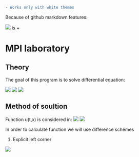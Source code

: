 ```diff
- Works only with white themes
```
Because of github markdown features:

<img src="https://render.githubusercontent.com/render/math?math=\pm"> is +

# MPI laboratory

## Theory
The goal of this program is to solve differential equation:

<img src="https://render.githubusercontent.com/render/math?math=\frac{\partial u(t, x)}{\partial t} \pm a\cdot \frac{\partial u(t, x)}{\partial x} = f(t,x)">
<img src="https://render.githubusercontent.com/render/math?math=u(0,x) = \varphi (x), 0 \leqslant x \leqslant X">
<img src="https://render.githubusercontent.com/render/math?math=u(t,o) = \psi (t), 0 \leqslant t \leqslant T">


## Method of soultion

Function u(t,x) is considered in:
<img src="https://render.githubusercontent.com/render/math?math=t = k\tau, 0 \leqslant k \leqslant K">
<img src="https://render.githubusercontent.com/render/math?math=x = mh, 0 \leqslant m \leqslant M">

In order to calculate function we will use difference schemes

1. Explicit left corner
<img src="https://render.githubusercontent.com/render/math?math=\frac{u_m^{k \pm 1} - u_m^{k}}{\tau} + \frac{u_m^{k} - u_{m \mp 1}^{k}}{h} = f_m^k, k = 0, ..., K - 1, m = 0, ..., M">
